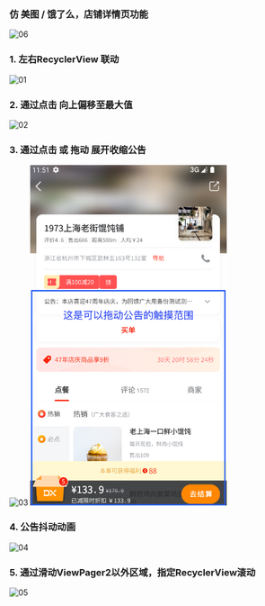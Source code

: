 ### 仿 美图 / 饿了么，店铺详情页功能
<img src="06.gif" alt="06" width="350"><br/>

### 1. 左右RecyclerView 联动
<img src="01.gif" alt="01" width="350">

### 2. 通过点击 向上偏移至最大值
<img src="02.gif" alt="02" width="350">

### 3. 通过点击 或 拖动 展开收缩公告
<img src="03.gif" alt="03" width="350">   <img src="07.png" alt="07" width="350">

### 4. 公告抖动动画
<img src="04.gif" alt="04" width="350">

### 5. 通过滑动ViewPager2以外区域，指定RecyclerView滚动
<img src="05.gif" alt="05" width="350">




